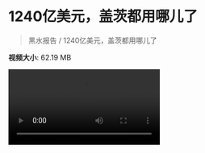 # 1240亿美元，盖茨都用哪儿了

> 黑水报告 / 1240亿美元，盖茨都用哪儿了

**视频大小**: 62.19 MB

<div class="video"><video src="https://file.hsyhx.top/archive/黑水报告/1240亿美元，盖茨都用哪儿了.mp4" controls preload>🤔 您的浏览器不支持 video 标签</video></div>
